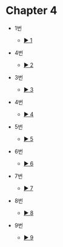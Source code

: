 # Chapter 4

- 1번
  - [▶️ 1](practice4-1.html)
  
- 4번
  - [▶️ 2](practice4-2.html)
 
- 3번
  - [▶️ 3](practice4-3.html)

- 4번
  - [▶️ 4](practice4-4.html)

- 5번
  - [▶️ 5](practice4-5.html)

- 6번
  - [▶️ 6](practice4-6.html)

- 7번
  - [▶️ 7](practice4-7.html)
  
- 8번
  - [▶️ 8](practice4-8.html)

- 9번
  - [▶️ 9](practice4-9.html)

